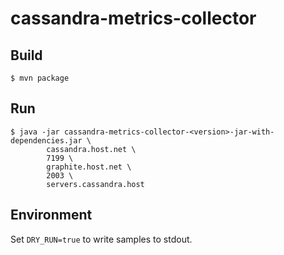 cassandra-metrics-collector
===========================

Build
-----
    $ mvn package

Run
---
    $ java -jar cassandra-metrics-collector-<version>-jar-with-dependencies.jar \
            cassandra.host.net \
            7199 \
            graphite.host.net \
            2003 \
            servers.cassandra.host

Environment
-----------
Set `DRY_RUN=true` to write samples to stdout.